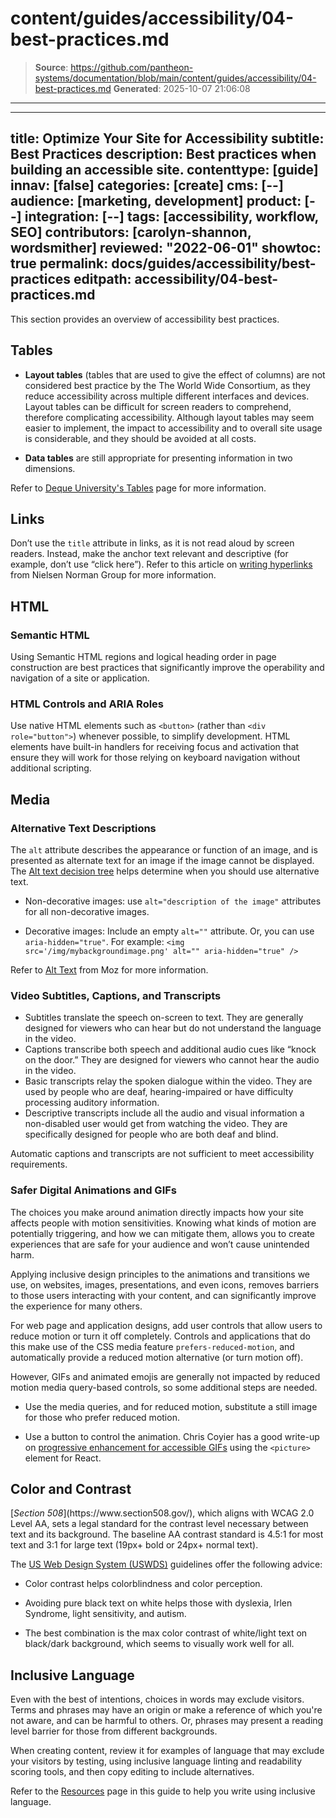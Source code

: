 # content/guides/accessibility/04-best-practices.md

> **Source**: https://github.com/pantheon-systems/documentation/blob/main/content/guides/accessibility/04-best-practices.md
> **Generated**: 2025-10-07 21:06:08

---

---
title: Optimize Your Site for Accessibility
subtitle: Best Practices
description: Best practices when building an accessible site.
contenttype: [guide]
innav: [false]
categories: [create]
cms: [--]
audience: [marketing, development]
product: [--]
integration: [--]
tags: [accessibility, workflow, SEO]
contributors: [carolyn-shannon, wordsmither]
reviewed: "2022-06-01"
showtoc: true
permalink: docs/guides/accessibility/best-practices
editpath: accessibility/04-best-practices.md
---

This section provides an overview of accessibility best practices.

## Tables

- **Layout tables** (tables that are used to give the effect of columns) are not considered best practice by the The World Wide Consortium, as they reduce accessibility across multiple different interfaces and devices. Layout tables can be difficult for screen readers to comprehend, therefore complicating accessibility.  Although layout tables may seem easier to implement, the impact to accessibility and to overall site usage is considerable, and they should be avoided at all costs. 

- **Data tables** are still appropriate for presenting information in two dimensions.

Refer to [Deque University's Tables](https://dequeuniversity.com/checklists/web/tables) page for more information.

## Links

Don’t use the `title` attribute in links, as it is not read aloud by screen readers. Instead, make the anchor text relevant and descriptive (for example, don’t use “click here”). Refer to this article on [writing hyperlinks](https://www.nngroup.com/articles/writing-links/) from Nielsen Norman Group for more information.

## HTML

### Semantic HTML

Using Semantic HTML regions and logical heading order in page construction are best practices that significantly improve the operability and navigation of a site or application. 

### HTML Controls and ARIA Roles

Use native HTML elements such as `<button>` (rather than `<div role="button">`) whenever possible, to simplify development. HTML elements have built-in handlers for receiving focus and activation that ensure they will work for those relying on keyboard navigation without additional scripting.

## Media

### Alternative Text Descriptions

The `alt` attribute describes the appearance or function of an image, and is presented as alternate text for an image if the image cannot be displayed. The [Alt text decision tree](https://www.w3.org/WAI/tutorials/images/decision-tree/) helps determine when you should use alternative text.

- Non-decorative images: use `alt="description of the image"` attributes for all non-decorative images. 

- Decorative images: Include an empty `alt=""` attribute. Or, you can use `aria-hidden="true"`. For example: `<img src='/img/mybackgroundimage.png' alt="" aria-hidden="true" />`

Refer to [Alt Text](https://moz.com/learn/seo/alt-text) from Moz for more information.

### Video Subtitles, Captions, and Transcripts

- Subtitles translate the speech on-screen to text. They are generally designed for viewers who can hear but do not understand the language in the video.
- Captions transcribe both speech and additional audio cues like “knock on the door.” They are designed for viewers who cannot hear the audio in the video.  
- Basic transcripts relay the spoken dialogue within the video. They are used by people who are deaf, hearing-impaired or have difficulty processing auditory information.
- Descriptive transcripts include all the audio and visual information a non-disabled user would get from watching the video. They are specifically designed for people who are both deaf and blind.

<Alert title="Note" type="info" >

Automatic captions and transcripts are not sufficient to meet accessibility requirements. 

</Alert>

### Safer Digital Animations and GIFs

The choices you make around animation directly impacts how your site affects people with motion sensitivities. Knowing what kinds of motion are potentially triggering, and how we can mitigate them, allows you to create experiences that are safe for your audience and won’t cause unintended harm. 

Applying inclusive design principles to the animations and transitions we use, on websites, images, presentations, and even icons, removes barriers to those users interacting with your content, and can significantly improve the experience for many others.

For web page and application designs, add user controls that allow users to reduce motion or turn it off completely. Controls and applications that do this make use of the CSS media feature `prefers-reduced-motion`, and automatically provide a reduced motion alternative (or turn motion off). 

However, GIFs and animated emojis are generally not impacted by reduced motion media query-based controls, so some additional steps are needed. 

- Use the media queries, and for reduced motion, substitute a still image for those who prefer reduced motion. 

- Use a button to control the animation. Chris Coyier has a good write-up on [progressive enhancement for accessible GIFs](https://css-tricks.com/gifs-and-prefers-reduced-motion/) using the `<picture>` element for React.


## Color and Contrast

<p>[<dfn id="508">Section 508</dfn>](https://www.section508.gov/), which aligns with WCAG 2.0 Level AA, sets a legal standard for the contrast level necessary between text and its background. The baseline AA contrast standard is 4.5:1 for most text and 3:1 for large text (19px+ bold or 24px+ normal text).</p>

The [US Web Design System (USWDS)](https://designsystem.digital.gov/) guidelines offer the following advice:

- Color contrast helps colorblindness and color perception.

- Avoiding pure black text on white helps those with dyslexia, Irlen Syndrome, light sensitivity, and autism.

- The best combination is the max color contrast of white/light text on black/dark background, which seems to visually work well for all.

## Inclusive Language

Even with the best of intentions, choices in words may exclude visitors. Terms and phrases may have an origin or make a reference of which you're not aware, and can be harmful to others. Or, phrases may present a reading level barrier for those from different backgrounds.

When creating content, review it for examples of language that may exclude your visitors by testing, using inclusive language linting and readability scoring tools, and then copy editing to include alternatives.

Refer to the [Resources](/guides/accessibility/resources#inclusive-language) page in this guide to help you write using inclusive language.